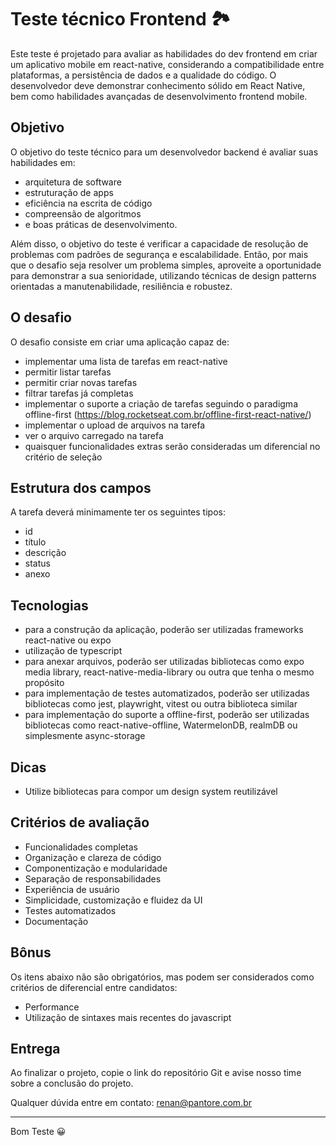 # Teste técnico Frontend 🏞️

Este teste é projetado para avaliar as habilidades do dev frontend em criar um aplicativo mobile em react-native, considerando a compatibilidade entre plataformas, a persistência de dados e a qualidade do código. O desenvolvedor deve demonstrar conhecimento sólido em React Native, bem como habilidades avançadas de desenvolvimento frontend mobile.

## Objetivo
O objetivo do teste técnico para um desenvolvedor backend é avaliar suas habilidades em:
- arquitetura de software
- estruturação de apps
- eficiência na escrita de código
- compreensão de algoritmos
- e boas práticas de desenvolvimento.

Além disso, o objetivo do teste é verificar a capacidade de resolução de problemas com padrões de segurança e escalabilidade. Então, por mais que o desafio seja resolver um problema simples, aproveite a oportunidade para demonstrar a sua senioridade, utilizando técnicas de design patterns orientadas a manutenabilidade, resiliência e robustez.

## O desafio

O desafio consiste em criar uma aplicação capaz de:
- implementar uma lista de tarefas em react-native
- permitir listar tarefas
- permitir criar novas tarefas
- filtrar tarefas já completas
- implementar o suporte a criação de tarefas seguindo o paradigma offline-first (https://blog.rocketseat.com.br/offline-first-react-native/)
- implementar o upload de arquivos na tarefa
- ver o arquivo carregado na tarefa
- quaisquer funcionalidades extras serão consideradas um diferencial no critério de seleção

## Estrutura dos campos

A tarefa deverá minimamente ter os seguintes tipos:
- id
- título
- descrição
- status
- anexo

## Tecnologias

- para a construção da aplicação, poderão ser utilizadas frameworks react-native ou expo
- utilização de typescript
- para anexar arquivos, poderão ser utilizadas bibliotecas como expo media library, react-native-media-library ou outra que tenha o mesmo propósito
- para implementação de testes automatizados, poderão ser utilizadas bibliotecas como jest, playwright, vitest ou outra biblioteca similar
- para implementação do suporte a offline-first, poderão ser utilizadas bibliotecas como react-native-offline, WatermelonDB, realmDB ou simplesmente async-storage
  
## Dicas

- Utilize bibliotecas para compor um design system reutilizável

## Critérios de avaliação

- Funcionalidades completas
- Organização e clareza de código
- Componentização e modularidade
- Separação de responsabilidades
- Experiência de usuário
- Simplicidade, customização e fluidez da UI
- Testes automatizados
- Documentação

## Bônus

Os itens abaixo não são obrigatórios, mas podem ser considerados como critérios de diferencial entre candidatos:
- Performance
- Utilização de sintaxes mais recentes do javascript

## Entrega

Ao finalizar o projeto, copie o link do repositório Git e avise nosso time sobre a conclusão do projeto.

Qualquer dúvida entre em contato:
renan@pantore.com.br

---

Bom Teste 😀

